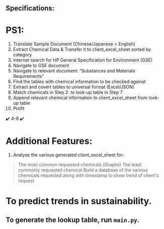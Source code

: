 ## Specifications:

# PS1:

1. Translate Sample Document (Chinese/Japanese > English)
2. Extract Chemical Data & Transfer it to client_excel_sheet sorted by category
3. Internet search for HP General Specification for Environment (GSE)
4. Navigate to GSE document
5. Navigate to relevant document: “Substances and Materials Requirements”
6. Find the tables with chemical information to be checked against
7. Extract and covert tables to universal format (Excel/JSON)
8. Match chemicals in Step 2. to look-up table in Step 7
9. Append relevant chemical information to client_excel_sheet from look-up table
10. Profit

✔️ 4-8 ✔️ 

# Additional Features:
1. Analyse the various generated client_excel_sheet for:
> The most common requested chemicals (Graphs)
> The least commonly requested chemical
> Build a database of the various chemicals requested along with timestamp to show trend of client's request

# To predict trends in sustainability.

## To generate the lookup table, run `main.py`.
